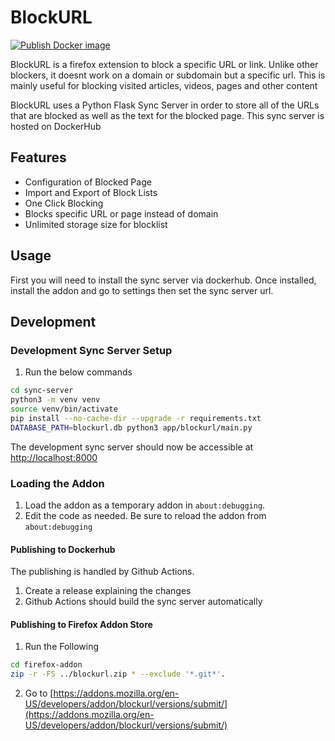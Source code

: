 # BlockURL

[![Publish Docker image](https://github.com/BeatLink/BlockURL/actions/workflows/build-and-push-docker-image.yml/badge.svg)](https://github.com/BeatLink/BlockURL/actions/workflows/build-and-push-docker-image.yml)

BlockURL is a firefox extension to block a specific URL or link. Unlike other blockers, it doesnt work on a domain or subdomain but a specific url. This is mainly useful for blocking visited articles, videos, pages and other content

BlockURL uses a Python Flask Sync Server in order to store all of the URLs that are blocked as well as the text for the blocked page. This sync server is hosted on DockerHub

## Features
- Configuration of Blocked Page
- Import and Export of Block Lists
- One Click Blocking
- Blocks specific URL or page instead of domain
- Unlimited storage size for blocklist


## Usage
First you will need to install the sync server via dockerhub. Once installed, install the addon and go to settings then set the sync server url.

## Development

### Development Sync Server Setup
1. Run the below commands

```bash
cd sync-server
python3 -m venv venv
source venv/bin/activate
pip install --no-cache-dir --upgrade -r requirements.txt
DATABASE_PATH=blockurl.db python3 app/blockurl/main.py
```
The development sync server should now be accessible at [http://localhost:8000](http://localhost:8000)

### Loading the Addon
1. Load the addon as a temporary addon in `about:debugging`.
2. Edit the code as needed. Be sure to reload the addon from `about:debugging`

#### Publishing to Dockerhub
The publishing is handled by Github Actions.

1. Create a release explaining the changes
2. Github Actions should build the sync server automatically

#### Publishing to Firefox Addon Store
1. Run the Following
```bash
cd firefox-addon
zip -r -FS ../blockurl.zip * --exclude '*.git*'.
```
2. Go to [https://addons.mozilla.org/en-US/developers/addon/blockurl/versions/submit/](https://addons.mozilla.org/en-US/developers/addon/blockurl/versions/submit/)